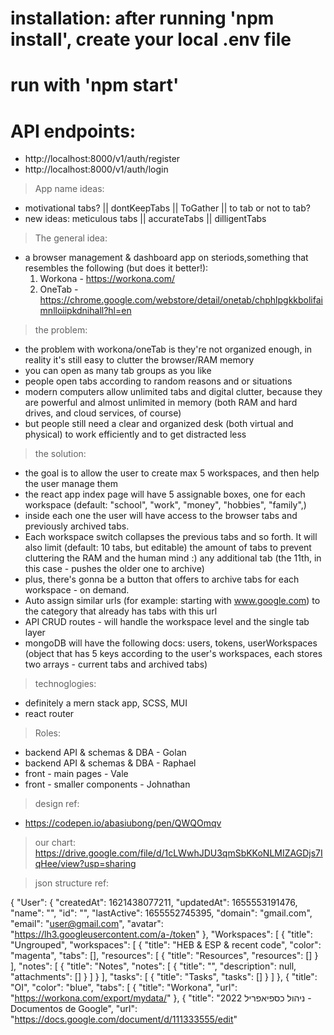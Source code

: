 # installation: after running 'npm install', create your local .env file

# run with 'npm start'

# API endpoints:
- http://localhost:8000/v1/auth/register
- http://localhost:8000/v1/auth/login

> App name ideas:
- motivational tabs? || dontKeepTabs || ToGather || to tab or not to tab?
- new ideas: meticulous tabs || accurateTabs || dilligentTabs



> The general idea:
- a browser management & dashboard app on steriods,something that resembles the following (but does it better!):
    1. Workona - https://workona.com/ 
    2. OneTab - https://chrome.google.com/webstore/detail/onetab/chphlpgkkbolifaimnlloiipkdnihall?hl=en

> the problem:
- the problem with workona/oneTab is they're not organized enough, in reality it's still easy to clutter the browser/RAM memory
- you can open as many tab groups as you like
- people open tabs according to random reasons and or situations
- modern computers allow unlimited tabs and digital clutter, because they are powerful and almost unlimited in memory (both RAM and hard drives, and cloud services, of course)
- but people still need a clear and organized desk (both virtual and physical) to work efficiently and to get distracted less

> the solution:
- the goal is to allow the user to create max 5 workspaces, and then help the user manage them
- the react app index page will have 5 assignable boxes, one for each workspace (default: "school", "work", "money", "hobbies", "family",)
- inside each one the user will have access to the browser tabs and previously archived tabs. 
- Each workspace switch collapses the previous tabs and so forth. It will also limit (default: 10 tabs, but editable) the amount of tabs to prevent cluttering the RAM and the human mind :) any additional tab (the 11th, in this case - pushes the older one to archive)
- plus, there's gonna be a button that offers to archive tabs for each workspace - on demand.
- Auto assign similar urls (for example: starting with www.google.com) to the category that already has tabs with this url
- API CRUD routes - will handle the workspace level and the single tab layer
- mongoDB will have the following docs: users, tokens, userWorkspaces (object that has 5 keys according to the user's workspaces, each stores two arrays - current tabs and archived tabs)

> technoglogies:

- definitely a mern stack app, SCSS, MUI
- react router


> Roles:
- backend API & schemas & DBA - Golan
- backend API & schemas & DBA - Raphael
- front - main pages - Vale
- front - smaller components - Johnathan


> design ref:
- https://codepen.io/abasiubong/pen/QWQOmqv

> our chart:
https://drive.google.com/file/d/1cLWwhJDU3qmSbKKoNLMIZAGDjs7IqHee/view?usp=sharing


> json structure ref:

{
	"User": {
		"createdAt": 1621438077211,
		"updatedAt": 1655553191476,
		"name": "",
		"id": "",
		"lastActive": 1655552745395,
		"domain": "gmail.com",
		"email": "user@gmail.com",
		"avatar": "https://lh3.googleusercontent.com/a-/token"
	},
	"Workspaces": [
		{
			"title": "Ungrouped",
			"workspaces": [
				{
					"title": "HEB & ESP & recent code",
					"color": "magenta",
					"tabs": [],
					"resources": [
						{
							"title": "Resources",
							"resources": []
						}
					],
					"notes": [
						{
							"title": "Notes",
							"notes": [
								{
									"title": "",
									"description": null,
									"attachments": []
								}
							]
						}
					],
					"tasks": [
						{
							"title": "Tasks",
							"tasks": []
						}
					]
				},
				{
					"title": "OI",
					"color": "blue",
					"tabs": [
						{
							"title": "Workona",
							"url": "https://workona.com/export/mydata/"
						},
						{
							"title": "ניהול כספיאפריל 2022 - Documentos de Google",
							"url": "https://docs.google.com/document/d/111333555/edit"
					